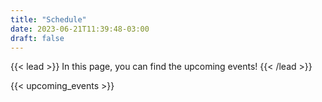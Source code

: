 ```yaml
---
title: "Schedule"
date: 2023-06-21T11:39:48-03:00
draft: false
---
```


<!-- <iframe src="https://calendar.google.com/calendar/embed?src=c_bd56c44a65b9dae27fe531b2b5c684a6c8fdf8a410edb595be2709bc16e55942%40group.calendar.google.com&ctz=America%2FSao_Paulo" style="border: 0" width="800" height="600" frameborder="0" scrolling="no"></iframe> -->

{{< lead >}}
In this page, you can find the upcoming events!
{{< /lead >}}

{{< upcoming_events >}}